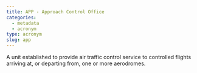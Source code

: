 ```yaml
---
title: APP - Approach Control Office
categories:
  - metadata
  - acronym
type: acronym
slug: app
---
```


A unit established to provide air traffic control service to controlled flights arriving at,
or departing from, one or more aerodromes.
